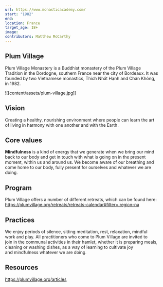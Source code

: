 ```yaml
---
url: https://www.monasticacademy.com/
start: "1982"
end: 
location: France
target_age: 18+
image: 
contributors: Matthew McCarthy
---
```


## Plum Village 

Plum Village Monastery is a Buddhist monastery of the Plum Village Tradition in the Dordogne, southern France near the city of Bordeaux. It was founded by two Vietnamese monastics, Thích Nhất Hạnh and Chân Không, in 1982.

![[content/assets/plum-village.jpg]]

## Vision 

Creating a healthy, nourishing environment where people can learn the art of living in harmony with one another and with the Earth.

## Core values 

**Mindfulness** is a kind of energy that we generate when we bring our mind back to our body and get in touch with what is going on in the present moment, within us and around us. We become aware of our breathing and come home to our body, fully present for ourselves and whatever we are doing.

## Program 

Plum Village offers a number of different retreats, which can be found here: https://plumvillage.org/retreats/retreats-calendar#filter=.region-na

## Practices 

We enjoy periods of silence, sitting meditation, rest, relaxation, mindful work and play. All practitioners who come to Plum Village are invited to join in the communal activities in their hamlet, whether it is preparing meals, cleaning or washing dishes, as a way of learning to cultivate joy and mindfulness whatever we are doing.

## Resources 

https://plumvillage.org/articles